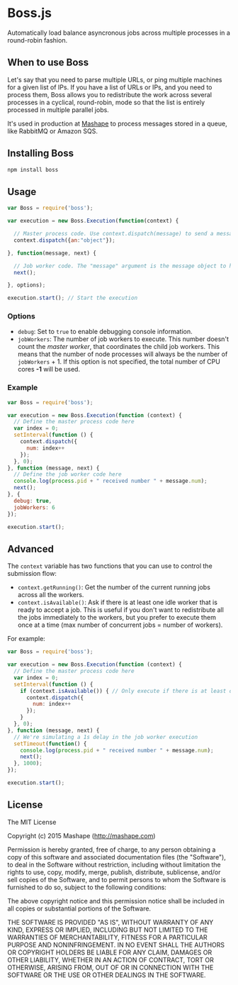 # Boss.js

Automatically load balance asyncronous jobs across multiple processes in a round-robin fashion.

## When to use Boss

Let's say that you need to parse multiple URLs, or ping multiple machines for a given list of IPs. If you have a list of URLs or IPs, and you need to process them, Boss allows you to redistribute the work across several processes in a cyclical, round-robin, mode so that the list is entirely processed in multiple parallel jobs.

It's used in production at [Mashape](https://www.mashape.com) to process messages stored in a queue, like RabbitMQ or Amazon SQS.

## Installing Boss

```bash
npm install boss
```

## Usage

```javascript
var Boss = require('boss');

var execution = new Boss.Execution(function(context) {

  // Master process code. Use context.dispatch(message) to send a message to a job worker.
  context.dispatch({an:"object"});

}, function(message, next) {

  // Job worker code. The "message" argument is the message object to handle. Call next() when the operation has been completed.
  next();

}, options);

execution.start(); // Start the execution
```

### Options

* `debug`: Set to `true` to enable debugging console information.
* `jobWorkers`: The number of job workers to execute. This number doesn't count the *master worker*, that coordinates the child job workers. This means that the number of node processes will always be the number of `jobWorkers` + 1. If this option is not specified, the total number of CPU cores **-1** will be used.

### Example

```javascript
var Boss = require('boss');

var execution = new Boss.Execution(function (context) {
  // Define the master process code here
  var index = 0;
  setInterval(function () {
    context.dispatch({
      num: index++
    });
  }, 0);
}, function (message, next) {
  // Define the job worker code here
  console.log(process.pid + " received number " + message.num);
  next();
}, {
  debug: true,
  jobWorkers: 6
});

execution.start();
```

## Advanced

The `context` variable has two functions that you can use to control the submission flow:

* `context.getRunning()`: Get the number of the current running jobs across all the workers.
* `context.isAvailable()`: Ask if there is at least one idle worker that is ready to accept a job. This is useful if you don't want to redistribute all the jobs immediately to the workers, but you prefer to execute them once at a time (max number of concurrent jobs = number of workers).

For example:

```javascript
var Boss = require('boss');

var execution = new Boss.Execution(function (context) {
  // Define the master process code here
  var index = 0;
  setInterval(function () {
	if (context.isAvailable()) { // Only execute if there is at least one job worker available
      context.dispatch({
        num: index++
      });
    }
  }, 0);
}, function (message, next) {
  // We're simulating a 1s delay in the job worker execution
  setTimeout(function() {
    console.log(process.pid + " received number " + message.num);
    next();
  }, 1000);
});

execution.start();
```

## License

The MIT License

Copyright (c) 2015 Mashape (http://mashape.com)

Permission is hereby granted, free of charge, to any person obtaining
a copy of this software and associated documentation files (the
"Software"), to deal in the Software without restriction, including
without limitation the rights to use, copy, modify, merge, publish,
distribute, sublicense, and/or sell copies of the Software, and to
permit persons to whom the Software is furnished to do so, subject to
the following conditions:

The above copyright notice and this permission notice shall be
included in all copies or substantial portions of the Software.

THE SOFTWARE IS PROVIDED "AS IS", WITHOUT WARRANTY OF ANY KIND,
EXPRESS OR IMPLIED, INCLUDING BUT NOT LIMITED TO THE WARRANTIES OF
MERCHANTABILITY, FITNESS FOR A PARTICULAR PURPOSE AND
NONINFRINGEMENT. IN NO EVENT SHALL THE AUTHORS OR COPYRIGHT HOLDERS BE
LIABLE FOR ANY CLAIM, DAMAGES OR OTHER LIABILITY, WHETHER IN AN ACTION
OF CONTRACT, TORT OR OTHERWISE, ARISING FROM, OUT OF OR IN CONNECTION
WITH THE SOFTWARE OR THE USE OR OTHER DEALINGS IN THE SOFTWARE.

